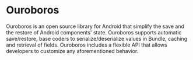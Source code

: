 Ouroboros
=====
Ouroboros is an open source library for Android that simplify the save and the restore of Android components' state.
Ouroboros supports automatic save/restore, base coders to serialize/deserialize values in Bundle, caching and retrieval of fields. Ouroboros includes a flexible API that allows developers to customize any aforementioned behavior.
